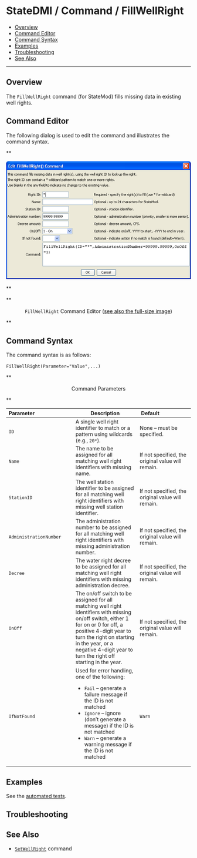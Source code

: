 # StateDMI / Command / FillWellRight #

* [Overview](#overview)
* [Command Editor](#command-editor)
* [Command Syntax](#command-syntax)
* [Examples](#examples)
* [Troubleshooting](#troubleshooting)
* [See Also](#see-also)

-------------------------

## Overview ##

The `FillWellRight` command (for StateMod)
fills missing data in existing well rights.

## Command Editor ##

The following dialog is used to edit the command and illustrates the command syntax.

**<p style="text-align: center;">
![FillWellRight](FillWellRight.png)
</p>**

**<p style="text-align: center;">
`FillWellRight` Command Editor (<a href="../FillWellRight.png">see also the full-size image</a>)
</p>**

## Command Syntax ##

The command syntax is as follows:

```text
FillWellRight(Parameter="Value",...)
```
**<p style="text-align: center;">
Command Parameters
</p>**

| **Parameter**&nbsp;&nbsp;&nbsp;&nbsp;&nbsp;&nbsp;&nbsp;&nbsp;&nbsp;&nbsp;&nbsp;&nbsp;&nbsp;&nbsp;&nbsp;&nbsp;&nbsp;&nbsp;&nbsp;&nbsp;&nbsp;&nbsp;&nbsp;&nbsp;&nbsp;&nbsp; | **Description** | **Default**&nbsp;&nbsp;&nbsp;&nbsp;&nbsp;&nbsp;&nbsp;&nbsp;&nbsp;&nbsp;&nbsp;&nbsp;&nbsp;&nbsp;&nbsp;&nbsp;&nbsp;&nbsp;&nbsp;&nbsp; |
| --------------|-----------------|----------------- |
| `ID` | A single well right identifier to match or a pattern using wildcards (e.g., `20*`). | None – must be specified. |
| `Name` | The name to be assigned for all matching well right identifiers with missing name. | If not specified, the original value will remain. |
| `StationID` | The well station identifier to be assigned for all matching well right identifiers with missing well station identifier. | If not specified, the original value will remain. |
| `AdministrationNumber` | The administration number to be assigned for all matching well right identifiers with missing administration number. | If not specified, the original value will remain. |
| `Decree` | The water right decree to be assigned for all matching well right identifiers with missing administration decree. | If not specified, the original value will remain. |
| `OnOff` | The on/off switch to be assigned for all matching well right identifiers with missing on/off switch, either 1 for on or 0 for off, a positive 4-digit year to turn the right on starting in the year, or a negative 4-digit year to turn the right off starting in the year. | If not specified, the original value will remain. |
| `IfNotFound` | Used for error handling, one of the following:<ul><li>`Fail` – generate a failure message if the ID is not matched</li><li>`Ignore` – ignore (don’t generate a message) if the ID is not matched</li><li>`Warn` – generate a warning message if the ID is not matched</li></ul> | `Warn` |

## Examples ##

See the [automated tests](https://github.com/OpenCDSS/cdss-app-statedmi-test/tree/master/test/regression/commands/FillWellRight).

## Troubleshooting ##

## See Also ##

* [`SetWellRight`](../SetWellRight/SetWellRight.md) command
